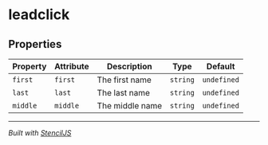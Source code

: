 # leadclick

## Properties

| Property | Attribute | Description     | Type     | Default     |
| -------- | --------- | --------------- | -------- | ----------- |
| `first`  | `first`   | The first name  | `string` | `undefined` |
| `last`   | `last`    | The last name   | `string` | `undefined` |
| `middle` | `middle`  | The middle name | `string` | `undefined` |

---

_Built with [StencilJS](https://stenciljs.com/)_
